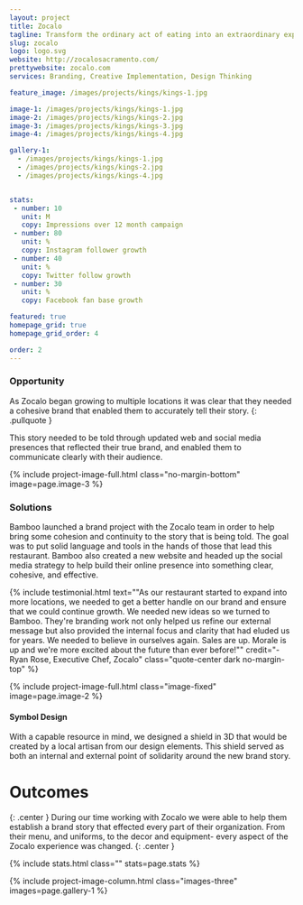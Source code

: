 ```yaml
---
layout: project
title: Zocalo
tagline: Transform the ordinary act of eating into an extraordinary experience. 
slug: zocalo
logo: logo.svg
website: http://zocalosacramento.com/
prettywebsite: zocalo.com
services: Branding, Creative Implementation, Design Thinking

feature_image: /images/projects/kings/kings-1.jpg

image-1: /images/projects/kings/kings-1.jpg
image-2: /images/projects/kings/kings-2.jpg
image-3: /images/projects/kings/kings-3.jpg
image-4: /images/projects/kings/kings-4.jpg

gallery-1: 
  - /images/projects/kings/kings-1.jpg
  - /images/projects/kings/kings-2.jpg
  - /images/projects/kings/kings-4.jpg


stats:
 - number: 10
   unit: M
   copy: Impressions over 12 month campaign
 - number: 80
   unit: %
   copy: Instagram follower growth
 - number: 40
   unit: %
   copy: Twitter follow growth
 - number: 30
   unit: %
   copy: Facebook fan base growth

featured: true
homepage_grid: true
homepage_grid_order: 4

order: 2
---
```


### Opportunity
As Zocalo began growing to multiple locations it was clear that they needed a cohesive brand that enabled them to accurately tell their story.
{: .pullquote } 

This story needed to be told through updated web and social media presences that reflected their true brand, and enabled them to communicate clearly with their audience. 

{% include project-image-full.html class="no-margin-bottom" image=page.image-3 %}

### Solutions
Bamboo launched a brand project with the Zocalo team in order to help bring some cohesion and continuity to the story that is being told. The goal was to put solid language and tools in the hands of those that lead this restaurant.  Bamboo also created a new website and headed up the social media strategy to help build their online presence into something clear, cohesive, and effective.

{% include testimonial.html text="\"As our restaurant started to expand into more locations, we needed to get a better handle on our brand and ensure that we could continue growth. We needed new ideas so we turned to Bamboo. They're branding work not only helped us refine our external message but also provided the internal focus and clarity that had eluded us for years. We needed to believe in ourselves again. Sales are up. Morale is up and we're more excited about the future than ever before!\"" credit="-Ryan Rose, Executive Chef, Zocalo" class="quote-center dark no-margin-top" %}

{% include project-image-full.html class="image-fixed" image=page.image-2 %}

#### Symbol Design
With a capable resource in mind, we designed a shield in 3D that would be created by a local artisan from our design elements. This shield served as both an internal and external point of solidarity around the new brand story.

# Outcomes 
{: .center }
During our time working with Zocalo we were able to help them establish a brand story that effected every part of their organization. From their menu, and uniforms, to the decor and equipment- every aspect of the Zocalo experience was changed. 
{: .center }

{% include stats.html class="" stats=page.stats %}

{% include project-image-column.html class="images-three" images=page.gallery-1 %}

